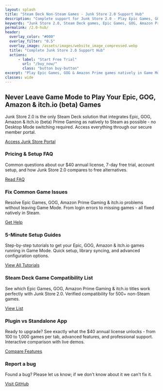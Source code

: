 ```yaml
---
layout: splash
title: "Steam Deck Non-Steam Games - Junk Store 2.0 Support Hub"
description: "Complete support for Junk Store 2.0 - Play Epic Games, GOG & Amazon Prime games natively in Steam Deck Game Mode. Setup guides, FAQ, troubleshooting & tested games list."
keywords: "Junk Store 2.0, Steam Deck games, Epic Games, GOG, Amazon Prime gaming, troubleshooting, tutorials, Steam Deck Game Mode, non-Steam games"
permalink: /2.0-hub/
header:
  overlay_color: "#000"
  overlay_filter: "0.5"
  overlay_image: /assets/images/website_image_compressed.webp
  title: "Complete Junk Store 2.0 Support Hub"
  actions:
      - label: "Start Free Trial"
        url: "/buy_now/"
        class: "button buy-button"
excerpt: "Play Epic Games, GOG & Amazon Prime games natively in Game Mode - never leave Steam's interface again"
classes: wide
---
```

<div class="spacer mt-4"></div>

<!-- Where to Find Junk Store 2.0 -->
<section class="where-to-find">
  <h2>Never Leave Game Mode to Play Your Epic, GOG, Amazon & itch.io (beta) Games</h2>
  <p>
    Junk Store 2.0 is the only Steam Deck solution that integrates Epic, GOG, Amazon & itch.io (beta) Prime Gaming as natively to Steam as possible - no Desktop Mode switching required. Access everything through our secure member portal.
  </p>
  <a href="https://portal.junkstore.xyz" class="button" target="_blank" rel="noopener noreferrer">Access Junk Store Portal</a>
</section>

<!-- Content Boxes -->
<div class="content-box-container">

  <!-- General FAQ -->
  <div class="content-box faq">
    <h3>Pricing & Setup FAQ</h3>
    <p>Common questions about our $40 annual license, 7-day free trial, account setup, and how Junk Store 2.0 compares to free alternatives.</p>
    <a href="{{ '/2.0faq/' | relative_url }}" class="button">Read FAQ</a>
  </div>

  <!-- Troubleshooting -->
  <div class="content-box troubleshooting">
    <h3>Fix Common Game Issues</h3>
    <p>Resolve Epic Games, GOG, Amazon Prime Gaming & itch.io problems without leaving Game Mode. From login errors to missing games - all fixed natively in Steam.</p>
    <a href="{{ '/2.0troubleshooting/' | relative_url }}" class="button">Get Help</a>
  </div>

  <!-- Tutorials -->
  <div class="content-box tutorials">
    <h3>5-Minute Setup Guides</h3>
    <p>Step-by-step tutorials to get your Epic, GOG, Amazon & itch.io games running in Game Mode. Quick setup, library syncing, and advanced configuration options.</p>
    <a href="{{ '/tutorials/' | relative_url }}" class="button">View All Tutorials</a>
  </div>

  <!-- Tested Games -->
  <div class="content-box tested-games">
    <h3>Steam Deck Game Compatibility List</h3>
    <p>See which Epic Games, GOG, Amazon Prime Gaming & itch.io titles work perfectly with Junk Store 2.0. Verified compatibility for 500+ non-Steam games.</p>
    <a href="{{ '/tested-games/' | relative_url }}" class="button">View List</a>
  </div>

  <!-- Plugin vs Professional Comparison -->
  <div class="content-box">
    <h3>Plugin vs Standalone App</h3>
    <p>Ready to upgrade? See exactly what the $40 annual license unlocks - from 100 to 1,000 games per tab, advanced features, and professional support. Interactive comparison with live demos.</p>
    <a href="{{ '/comparison/' | relative_url }}" class="button">Compare Features</a>
  </div>

<!-- Report a bug -->
  <div class="content-box">
    <h3>Report a bug</h3>
    <p>Found a bug? Please let us know; if we don't know about it we can't fix it.</p>
    <a href="https://github.com/SDK-Innovation/JunkStoreBugs/issues/new" class="button" target="_blank" rel="noopener noreferrer">Visit GitHub</a>
  </div>
</div>
